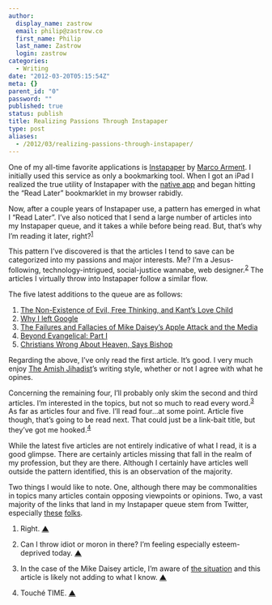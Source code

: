 ```yaml
---
author:
  display_name: zastrow
  email: philip@zastrow.co
  first_name: Philip
  last_name: Zastrow
  login: zastrow
categories:
  - Writing
date: "2012-03-20T05:15:54Z"
meta: {}
parent_id: "0"
password: ""
published: true
status: publish
title: Realizing Passions Through Instapaper
type: post
aliases:
  - /2012/03/realizing-passions-through-instapaper/
---
```

<p>One of my all-time favorite applications is <a href="http://www.instapaper.com">Instapaper</a> by <a href="http://www.marco.org">Marco Arment</a>. I initially used this service as only a bookmarking tool. When I got an iPad I realized the true utility of Instapaper with the <a href="http://www.instapaper.com/iphone">native app</a> and began hitting the “Read Later” bookmarklet in my browser rabidly.</p>
<p>Now, after a couple years of Instapaper use, a pattern has emerged in what I “Read Later”. I’ve also noticed that I send a large number of articles into my Instapaper queue, and it takes a while before being read. But, that’s why I’m reading it later, right?<sup id="fnref:-2012-03-20"><a href="#fn:1-2012-03-20" class="cmp-footnote">1</a></sup></p>
<p>This pattern I’ve discovered is that the articles I tend to save can be categorized into my passions and major interests. Me? I’m a Jesus-following, technology-intrigued, social-justice wannabe, web designer.<sup id="fnref:-2012-03-20"><a href="#fn:2" class="cmp-footnote">2</a></sup> The articles I virtually throw into Instapaper follow a similar flow.</p>
<p>The five latest additions to the queue are as follows:</p>
<ol>
<li><a href="http://theotherjournal.com/amishjihadi/2012/03/19/the-non-existence-of-evil-free-thinking-and-kants-love-child/">The Non-Existence of Evil, Free Thinking, and Kant’s Love Child</a></li>
<li><a href="http://blogs.msdn.com/b/jw_on_tech/archive/2012/03/13/why-i-left-google.aspx?utm_source=WhatCounts+Publicaster+Edition&amp;utm_medium=email&amp;utm_campaign=Almost+Timely+Newsletter+from+%40cspenn+for+3%2f18%2f12&amp;utm_content=Click+here+to+read+more+»">Why I left Google</a></li>
<li><a href="http://allthingsd.com/20120318/the-failures-and-fallacies-of-mike-daiseys-apple-attack-and-the-media/">The Failures and Fallacies of Mike Daisey’s Apple Attack and the Media</a></li>
<li><a href="http://frankviola.org/2011/05/05/beyond-evangelical-part-i-–-a-third-alternative/">Beyond Evangelical: Part I</a></li>
<li><a href="http://www.time.com/time/world/article/0,8599,1710844,00.html">Christians Wrong About Heaven, Says Bishop</a></li>
</ol>
<p>Regarding the above, I’ve only read the first article. It’s good. I very much enjoy <a href="http://theotherjournal.com/amishjihadi/">The Amish Jihadist</a>’s writing style, whether or not I agree with what he opines.</p>
<p>Concerning the remaining four, I’ll probably only skim the second and third articles. I’m interested in the topics, but not so much to read every word.<sup id="fnref:-2012-03-20"><a href="#fn:3" class="cmp-footnote">3</a></sup> As far as articles four and five. I’ll read four…at some point. Article five though, that’s going to be read next. That could just be a link-bait title, but they’ve got me hooked.<sup id="fnref:-2012-03-20"><a href="#fn:4" class="cmp-footnote">4</a></sup></p>
<p>While the latest five articles are not entirely indicative of what I read, it is a good glimpse. There are certainly articles missing that fall in the realm of my profession, but they are there. Although I certainly have articles well outside the pattern identified, this is an observation of the majority.</p>
<p>Two things I would like to note. One, although there may be commonalities in topics many articles contain opposing viewpoints or opinions. Two, a vast majority of the links that land in my Instapaper queue stem from Twitter, especially <a href="http://twitter.com/jrforasteros">these</a> <a href="http://twitter.com/#!/bencallahan">folks</a>.</p>
<div class="cmp-footnotes">
<ol>
<li id="fn:1">
<p>Right.&nbsp;<a href="#fnref:-2012-03-20" class="cmp-footnotes__return-link">&#9650;</a></p>
</li>
<li id="fn:2">
<p>Can I throw idiot or moron in there? I’m feeling especially esteem-deprived today.&nbsp;<a href="#fnref:-2012-03-20" class="cmp-footnotes__return-link">&#9650;</a></p>
</li>
<li id="fn:3">
<p>In the case of the Mike Daisey article, I’m aware of <a href="http://www.thisamericanlife.org/radio-archives/episode/460/retraction">the situation</a> and this article is likely not adding to what I know.&nbsp;<a href="#fnref:-2012-03-20" class="cmp-footnotes__return-link">&#9650;</a></p>
</li>
<li id="fn:4">
<p>Touché TIME.&nbsp;<a href="#fnref:-2012-03-20" class="cmp-footnotes__return-link">&#9650;</a></p>
</li>
</ol>
</div>
